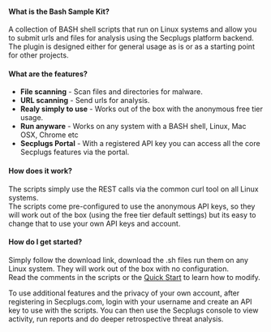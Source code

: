 #### What is the Bash Sample Kit?

A collection of BASH shell scripts that run on Linux systems and allow you to submit urls and files for analysis using the Secplugs platform backend.
The plugin is designed either for general usage as is or as a starting point for other projects.

#### What are the features?

- __File scanning__ - Scan files and directories for malware.
- __URL scanning__ - Send urls for analysis.
- __Realy simply to use__ - Works out of the box with the anonymous free tier usage.
- __Run anyware__ - Works on any system with a BASH shell, Linux, Mac OSX, Chrome etc
- __Secplugs Portal__ - With a registered API key you can access all the core Secplugs features via the portal.

#### How does it work?

The scripts simply use the REST calls via the common curl tool on all Linux systems.  
The scripts come pre-configured to use the anonymous API keys, so they will work out of the box (using the free tier default settings) but its easy to change that to use your own API keys and account.

#### How do I get started?

Simply follow the download link, download the .sh files run them on any Linux system. They will work out of the box with no configuration.  
Read the comments in the scripts or the [Quick Start](https://secplugs.github.io/bash-kit/docs/) to learn how to modify.  

To use additional features and the privacy of your own account, after registering in Secplugs.com, login with your username and create an API key to use with the scripts. 
You can then use the Secplugs console to view activity, run reports and do deeper retrospective threat analysis.
